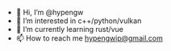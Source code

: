 - 👋 Hi, I’m @hypengw
- 👀 I’m interested in c++/python/vulkan
- 🌱 I’m currently learning rust/vue
- 📫 How to reach me hypengwip@gmail.com

<!---
hypengw/hypengw is a ✨ special ✨ repository because its `README.md` (this file) appears on your GitHub profile.
You can click the Preview link to take a look at your changes.
--->
